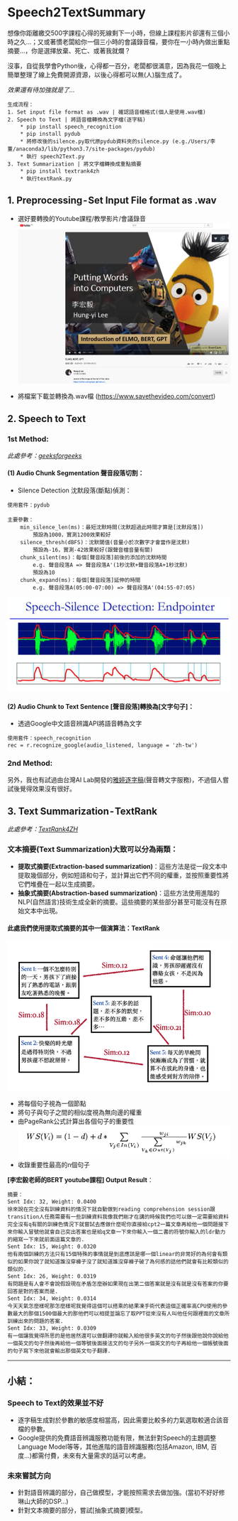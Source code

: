 # Speech2TextSummary

想像你距離繳交500字課程心得的死線剩下一小時，但線上課程影片卻還有三個小時之久…；又或著慣老闆給你一個三小時的會議錄音檔，要你在一小時內做出重點摘要…，你是選擇放棄、死亡、或著我就爛？

沒事，自從我學會Python後，心得都一百分，老闆都很滿意，因為我花一個晚上簡單整理了線上免費開源資源，以後心得都可以無(人)腦生成了。

*效果還有待加強就是了…*

```
生成流程：
1. Set input file format as .wav | 確認語音檔格式(個人是使用.wav檔)
2. Speech to Text | 將語音檔轉換為文字檔(逐字稿)
	* pip install speech_recognition
	* pip install pydub
	* 將修改後的silence.py取代原pydub資料夾的silence.py (e.g./Users/李董/anaconda3/lib/python3.7/site-packages/pydub)
	* 執行 speech2Text.py
3. Text Summarization | 將文字檔轉換成重點摘要
	* pip install textrank4zh
	* 執行textRank.py
```

## 1. Preprocessing - Set Input File format as .wav
- 選好要轉換的Youtube課程/教學影片/會議錄音
![alt text](youtubeBERT.png "youtubeBERT")

- 將檔案下載並轉換為.wav檔 (https://www.savethevideo.com/convert)



## 2. Speech to Text
### 1st Method:
*此處參考：[geeksforgeeks](https://www.geeksforgeeks.org/python-speech-recognition-on-large-audio-files/)*

#### (1) Audio Chunk Segmentation 聲音段落切割：
- Silence Detection 沈默段落(斷點)偵測：

``` =
使用套件：pydub

主要參數：
    min_silence_len(ms)：最短沈默時間(沈默超過此時間才算是[沈默段落])
        預設為1000，實測1200效果較好
    silence_thresh(dBFS)：沈默閾值(音量小於次數字才會當作是沈默)
        預設為-16，實測-42效果較好(跟聲音檔音量有關)
    chunk_silent(ms)：每個[聲音段落]前後的添加的沈默時間
        e.g. 聲音段落A => 聲音段落A'(1秒沈默+聲音段落A+1秒沈默)
        預設為10
    chunk_expand(ms)：每個[聲音段落]延伸的時間
        e.g. 聲音段落A(05:00-07:00) => 聲音段落A'(04:55-07:05)
```

![alt text](SilenceDetection.png "SilenceDetection")

#### (2) Audio Chunk to Text Sentence [聲音段落]轉換為[文字句子]：
- 透過Google中文語音辨識API將語音轉為文字
```=
使用套件：speech_recognition
rec = r.recognize_google(audio_listened, language = 'zh-tw')
```
### 2nd Method:
另外，我也有試過由台灣AI Lab開發的[雅婷逐字稿](https://asr.yating.tw)(聲音轉文字服務)，不過個人嘗試後覺得效果沒有很好。



## 3. Text Summarization - TextRank
*此處參考：[TextRank4ZH](https://github.com/letiantian/TextRank4ZH)*

### 文本摘要(Text Summarization)大致可以分為兩類：
- **提取式摘要(Extraction-based summarization)**：這些方法是從一段文本中提取幾個部分，例如短語和句子，並計算出它們不同的權重，並按照重要性將它們堆疊在一起以生成摘要。
- **抽象式摘要(Abstraction-based summarization)**：這些方法使用進階的 NLP(自然語言)技術生成全新的摘要。這些摘要的某些部分甚至可能沒有在原始文本中出現。

#### 此處我們使用提取式摘要的其中一個演算法：TextRank
![alt text](TextRank.png "TextRank")

- 將每個句子視為一個節點
- 將句子與句子之間的相似度視為無向邊的權重
- 由PageRank公式計算出各個句子的重要性
![alt text](PageRank.png "PageRank")
- 收錄重要性最高的n個句子


**[李宏毅老師的BERT youtube課程] Output Result**：
``` 
摘要：
Sent Idx: 32, Weight: 0.0400
徐來說在完全沒有訓練資料的情況下就自動做到reading comprehension session跟transition人任務需要有一些訓練資料我像我們剛才在講的時候我們也可以做一定需要給資料完全沒有q有關的訓練色情況下就嘗試去應做什麼呢你直接給cpt2一篇文章再給他一個問題接下來你輸入冒號他就會自己突出答案也是給q文章一下來你輸入一個二書的符號你輸入的ldr動力的縮寫一下來就前面這篇文章的.
Sent Idx: 15, Weight: 0.0320
他有兩個訓練的方法只有15個特殊的事情就是到底應該是哪一個linear的非常好的為何會有類似的如果你說了就知道誰沒穿褲子沒了就知道誰沒穿褲子破了為何感的話他們就會有比較類似的類似的.
Sent Idx: 26, Weight: 0.0319
有問題是有人會不會說假設現在矛盾怎麼辦如果現在出第二個答案就是沒有就是沒有答案的你要回答是對的答案而是.
Sent Idx: 34, Weight: 0.0314
今天天氣怎麼樣呢那怎麼樣呢我覺得這個可以搭乘的結果凍手術代表這個正確率高CPU使用的參數最大的那個1500個最大的那他們可以相提並論忘了取PPT從來沒有人叫他任何跟裡面的文章所訓練出來的問題的答案.
Sent Idx: 33, Weight: 0.0309
有一個讓我覺得所思的是他居然還可以做翻譯你就輸入給他很多英文的句子然後跟他說你說給他一個英文的句子然後再給他一個等號後面接法文的句子另外一個英文的句子再給他一個帳號後面的句子寫下來他就會輸出那個英文句子翻譯.
```

---

## 小結：
### Speech to Text的效果並不好
- 逐字稿生成對於參數的敏感度相當高，因此需要比較多的力氣選取較適合該音檔的參數。
- Google提供的免費語音辨識服務功能有限，無法針對Speech的主題調整Language Model等等，其他進階的語音辨識服務(包括Amazon, IBM, 百度…)都需付費，未來有大量需求的話可以考慮。

### 未來嘗試方向
- 針對語音辨識的部分，自己做模型，才能按照需求去做加強。(當初不好好修琳山大師的DSP…)
- 針對文本摘要的部分，嘗試[抽象式摘要]模型。
